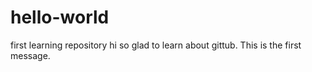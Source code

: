 # hello-world
first learning repository
hi so glad to learn about gittub. This is the first message.
